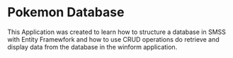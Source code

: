 # Pokemon Database

This Application was created to learn how to structure a database in SMSS with Entity Framewfork and how to use CRUD operations do retrieve and display data from the database
in the winform application.

